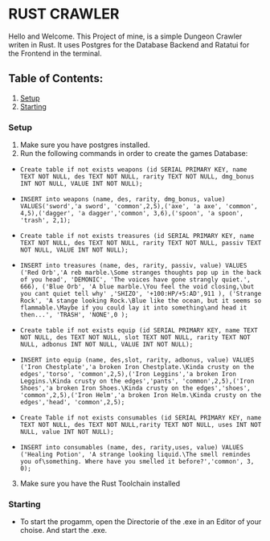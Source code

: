 # RUST CRAWLER

Hello and Welcome.
This Project of mine, is a simple Dungeon Crawler writen in Rust. It uses Postgres for the Database Backend and Ratatui for the Frontend in the terminal.

## Table of Contents: 
1. [Setup](###Setup)
2. [Starting](###Starting)

### Setup
1. Make sure you have postgres installed.
2. Run the following commands in order to create the games Database:

- `Create table if not exists weapons (id SERIAL PRIMARY KEY, name TEXT NOT NULL, des TEXT NOT NULL, rarity TEXT NOT NULL, dmg_bonus INT NOT NULL, VALUE INT NOT NULL);`

- `INSERT into weapons (name, des, rarity, dmg_bonus, value) VALUES('sword','a sword', 'common',2,5),('axe', 'a axe', 'common', 4,5),('dagger', 'a dagger','common', 3,6),('spoon', 'a spoon', 'trash', 2,1);`

- `Create table if not exists treasures (id SERIAL PRIMARY KEY, name TEXT NOT NULL, des TEXT NOT NULL, rarity TEXT NOT NULL, passiv TEXT NOT NULL, VALUE INT NOT NULL);`

- `INSERT into treasures (name, des, rarity, passiv, value) VALUES ('Red Orb','A reb marble.\Some stranges thoughts pop up in the back of you head', 'DEMONIC', 'The voices have gone strangly quiet.', 666), ('Blue Orb', 'A blue marble.\You feel the void closing,\but you cant quiet tell why' ,'SHIZO', '+100:HP/+5:AD',911 ), ('Strange Rock', 'A stange looking Rock.\Blue like the ocean, but it seems so flammable.\Maybe if you could lay it into something\and head it then...', 'TRASH', 'NONE',0 );`

- `Create table if not exists equip (id SERIAL PRIMARY KEY, name TEXT NOT NULL, des TEXT NOT NULL, slot TEXT NOT NULL, rarity TEXT NOT NULL, adbonus INT NOT NULL, VALUE INT NOT NULL);`

- `INSERT into equip (name, des,slot, rarity, adbonus, value) VALUES ('Iron Chestplate','a broken Iron Chestplate.\Kinda crusty on the edges','torso', 'common',2,5),('Iron Leggins','a broken Iron Leggins.\Kinda crusty on the edges','pants', 'common',2,5),('Iron Shoes','a broken Iron Shoes.\Kinda crusty on the edges','shoes', 'common',2,5),('Iron Helm','a broken Iron Helm.\Kinda crusty on the edges','head', 'common',2,5);`

- `Create Table if not exists consumables (id SERIAL PRIMARY KEY, name TEXT NOT NULL, des TEXT NOT NULL,rarity TEXT NOT NULL, uses INT NOT NULL, value INT NOT NULL);`

- `INSERT into consumables (name, des, rarity,uses, value) VALUES ('Healing Potion', 'A strange looking liquid.\The smell remindes you of\something. Where have you smelled it before?','common', 3, 0);`

3. Make sure you have the Rust Toolchain installed

### Starting
- To start the progamm, open the Directorie of the .exe in an Editor of your choise. And start the .exe.
